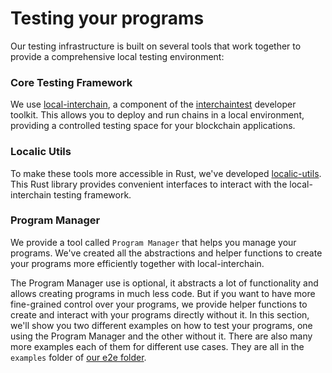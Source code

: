 # Testing your programs

Our testing infrastructure is built on several tools that work together to provide a comprehensive local testing environment:

### Core Testing Framework

We use [local-interchain](https://github.com/strangelove-ventures/interchaintest/tree/main/local-interchain), a component of the [interchaintest](https://github.com/strangelove-ventures/interchaintest) developer toolkit. This allows you to deploy and run chains in a local environment, providing a controlled testing space for your blockchain applications.

### Localic Utils

To make these tools more accessible in Rust, we've developed [localic-utils](https://github.com/timewave-computer/localic-utils). This Rust library provides convenient interfaces to interact with the local-interchain testing framework.

### Program Manager

We provide a tool called `Program Manager` that helps you manage your programs. We've created all the abstractions and helper functions to create your programs more efficiently together with local-interchain.

The Program Manager use is optional, it abstracts a lot of functionality and allows creating programs in much less code. But if you want to have more fine-grained control over your programs, we provide helper functions to create and interact with your programs directly without it. In this section, we'll show you two different examples on how to test your programs, one using the Program Manager and the other without it. There are also many more examples each of them for different use cases. They are all in the `examples` folder of [our e2e folder](https://github.com/timewave-computer/valence-protocol/tree/main/e2e).
